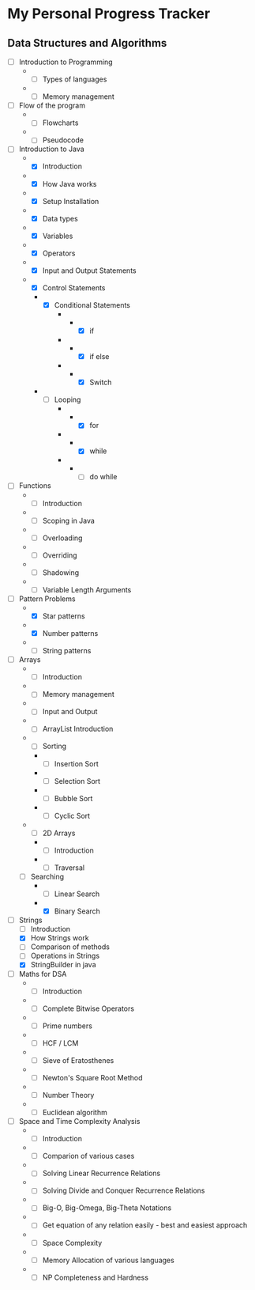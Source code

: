 # My Personal Progress Tracker

## Data Structures and Algorithms

- [ ] Introduction to Programming
  - - [ ] Types of languages
  - - [ ] Memory management
- [ ] Flow of the program
  - - [ ] Flowcharts
  - - [ ] Pseudocode
- [ ] Introduction to Java
  - - [X] Introduction
  - - [X] How Java works
  - - [X] Setup Installation
  - - [X] Data types
  - - [X] Variables
  - - [X] Operators
  - - [X] Input and Output Statements
  - - [X] Control Statements
    - - [X] Conditional Statements
        - - - [X] if 
        - - - [X] if else
        - - - [X] Switch
    - - [ ] Looping
        - - - [X] for
        - - - [X] while
        - - - [ ] do while
- [ ] Functions
  - - [ ] Introduction
  - - [ ] Scoping in Java
  - - [ ] Overloading
  - - [ ] Overriding
  - - [ ] Shadowing
  - - [ ] Variable Length Arguments
- [ ] Pattern Problems
    - - [X] Star patterns
    - - [X] Number patterns
    - - [ ] String patterns
- [ ] Arrays
  - - [ ] Introduction
  - - [ ] Memory management
  - - [ ] Input and Output
  - - [ ] ArrayList Introduction
  - - [ ] Sorting
    - - [ ] Insertion Sort
    - - [ ] Selection Sort
    - - [ ] Bubble Sort
    - - [ ] Cyclic Sort
  - - [ ] 2D Arrays
    - - [ ] Introduction
    - - [ ] Traversal
  - [ ] Searching
    - - [ ] Linear Search
    - - [X] Binary Search
- [ ] Strings
  - [ ] Introduction
  - [X] How Strings work
  - [ ] Comparison of methods
  - [ ] Operations in Strings
  - [X] StringBuilder in java
- [ ] Maths for DSA
  - - [ ] Introduction
  - - [ ] Complete Bitwise Operators
  - - [ ] Prime numbers
  - - [ ] HCF / LCM
  - - [ ] Sieve of Eratosthenes
  - - [ ] Newton's Square Root Method
  - - [ ] Number Theory
  - - [ ] Euclidean algorithm
- [ ] Space and Time Complexity Analysis
  - - [ ] Introduction
  - - [ ] Comparion of various cases
  - - [ ] Solving Linear Recurrence Relations
  - - [ ] Solving Divide and Conquer Recurrence Relations
  - - [ ] Big-O, Big-Omega, Big-Theta Notations
  - - [ ] Get equation of any relation easily - best and easiest approach
  - - [ ] Space Complexity
  - - [ ] Memory Allocation of various languages
  - - [ ] NP Completeness and Hardness
